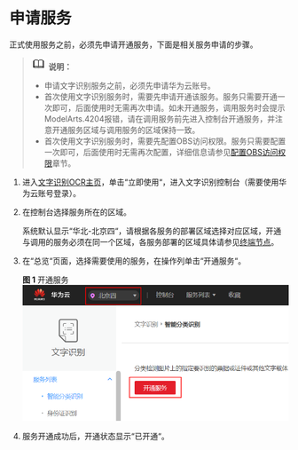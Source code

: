 # 申请服务<a name="ocr_03_0043"></a>

正式使用服务之前，必须先申请开通服务，下面是相关服务申请的步骤。

>![](public_sys-resources/icon-note.gif) **说明：** 
>-   申请文字识别服务之前，必须先申请华为云账号。
>-   首次使用文字识别服务时，需要先申请开通该服务。服务只需要开通一次即可，后面使用时无需再次申请。如未开通服务，调用服务时会提示ModelArts.4204报错，请在调用服务前先进入控制台开通服务，并注意开通服务区域与调用服务的区域保持一致。
>-   首次使用文字识别服务时，需要先配置OBS访问权限。服务只需要配置一次即可，后面使用时无需再次配置，详细信息请参见[配置OBS访问权限](配置OBS访问权限.md)章节。

1.  进入[文字识别OCR主页](https://www.huaweicloud.com/product/ocr.html)，单击“立即使用“，进入文字识别控制台（需要使用华为云账号登录）。
2.  在控制台选择服务所在的区域。

    系统默认显示“华北-北京四“，请根据各服务的部署区域选择对应区域，开通与调用的服务必须在同一个区域，各服务部署的区域具体请参见[终端节点](终端节点.md)。

3.  在“总览“页面，选择需要使用的服务，在操作列单击“开通服务“。

    **图 1**  开通服务<a name="fig77774539295"></a>  
    ![](figures/开通服务.png "开通服务")

4.  服务开通成功后，开通状态显示“已开通“。


